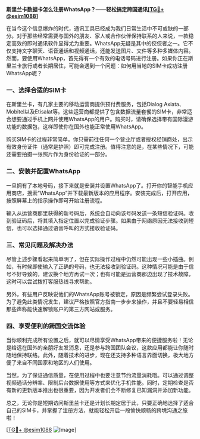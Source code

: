 **斯里兰卡数据卡怎么注册WhatsApp？——轻松搞定跨国通讯[[TG💪+ @esim1088](https://t.me/s/esim1088)]**

在当今这个信息爆炸的时代，通讯工具已经成为我们日常生活中不可或缺的一部分。对于那些经常需要与国外的朋友、家人或合作伙伴保持联系的人来说，一款稳定高效的即时通讯软件显得尤为重要。WhatsApp无疑是其中的佼佼者之一。它不仅支持文字聊天、语音通话和视频通话，还能发送图片、文件等多种多媒体内容。然而，要使用WhatsApp，首先得有一个有效的电话号码进行注册。如果你正在斯里兰卡旅行或者长期居住，可能会遇到一个问题：如何用当地的SIM卡成功注册WhatsApp呢？

### 一、选择合适的SIM卡

在斯里兰卡，有几家主要的移动运营商提供预付费服务，包括Dialog Axiata、Mobitel以及Etisalat等。这些运营商都提供了包含数据流量套餐的SIM卡，非常适合想要通过手机上网并使用WhatsApp的用户。购买时，请确保选择带有国际漫游功能的数据包，这样即使你在国外也能正常使用WhatsApp。

购买SIM卡的过程非常简单。你只需前往任何一个营业厅或者授权经销商处，出示有效身份证件（通常是护照）即可完成注册。值得注意的是，在某些情况下，可能还需要拍摄一张照片作为身份验证的一部分。

### 二、安装并配置WhatsApp

一旦拥有了本地号码，接下来就是安装并设置WhatsApp了。打开你的智能手机应用商店，搜索“WhatsApp”并下载最新版本的应用程序。安装完成后，打开应用，按照屏幕上的指示操作即可开始注册流程。

输入从运营商那里获得的新号码后，系统会自动向该号码发送一条短信验证码。收到验证码后，将其填入指定位置以完成验证步骤。如果由于网络原因无法接收到短信，也可以选择通过语音呼叫的方式接收验证码。

### 三、常见问题及解决办法

尽管上述步骤看起来简单明了，但在实际操作过程中仍然可能出现一些小插曲。例如，有时候即使输入了正确的号码，也无法接收到验证码。这种情况可能是由于信号不好导致的，建议换个地方再试一次；也有可能是运营商那边出现了技术故障，这时可以尝试拨打客服热线寻求帮助。

另外，有些用户反映说他们的WhatsApp账号被锁定，原因是频繁尝试登录失败。为了避免此类情况发生，建议严格按照官方指南一步步来操作，并且不要轻易相信那些声称能快速解锁账户的第三方网站或服务。

### 四、享受便利的跨国交流体验

当你顺利完成所有设置之后，就可以尽情享受WhatsApp带来的便捷服务啦！无论是给远在国外的亲朋好友发消息，还是参与跨国团队会议，这款应用都能让你随时随地保持联络。此外，随着技术的进步，现在还支持多种语言界面切换，极大地方便了来自不同国家和地区的人们使用。

当然，为了保证通信质量，在使用过程中也要注意节约流量消耗哦。可以通过调整视频通话分辨率、限制后台数据使用等方式来优化手机性能。同时，定期检查是否有新的更新版本推出也很重要，因为开发者们会不断修复已知漏洞并添加新功能。

总之，无论你是短期访问斯里兰卡还是计划长期定居于此，只要正确地选择了适合自己的SIM卡，并掌握了注册方法，就能轻松开启一段愉快顺畅的跨境沟通之旅啦！

[[TG💪+ @esim1088](https://t.me/s/esim1088) ![Image](https://i.postimg.cc/4NQfJmqS/Snipaste-2025-05-13-00-14-12.png)]